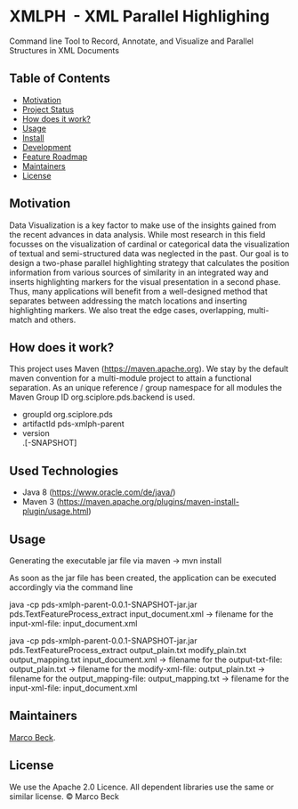 # XMLPH  - XML Parallel Highlighing

Command line Tool to Record, Annotate, and Visualize and Parallel Structures in XML Documents

## Table of Contents

- [Motivation](#motivation)
- [Project Status](#project-status)
- [How does it work?](#how-does-it-work)
- [Usage](#usage)
- [Install](#install)
- [Development](#development)
- [Feature Roadmap](#feature-roadmap)
- [Maintainers](#maintainers)
- [License](#license)


## Motivation
Data Visualization is a key factor to make use of the insights gained from the recent advances in data analysis. While most research in this field focusses on the visualization of cardinal or categorical data the visualization of textual and semi-structured data was neglected in the past. Our goal is to design a two-phase parallel highlighting strategy that calculates the position information from various sources of similarity in an integrated way and inserts highlighting markers for the visual presentation in a second phase. Thus, many applications will benefit from a well-designed method that separates between addressing the match locations and inserting highlighting markers. We also treat the edge cases, overlapping, multi-match and others.

## How does it work?

This project uses Maven (https://maven.apache.org). We stay by the default maven convention for a multi-module project to attain a functional separation.
As an unique reference / group namespace for all modules the Maven Group ID org.sciplore.pds.backend is used.
-   groupId org.sciplore.pds
-   artifactId pds-xmlph-parent
-   version <main>.<major>[-SNAPSHOT]
  
  
Used Technologies
-----------------
- Java 8 (https://www.oracle.com/de/java/)
- Maven 3 (https://maven.apache.org/plugins/maven-install-plugin/usage.html)


## Usage

Generating the executable jar file via maven
  -> mvn install

As soon as the jar file has been created, the application can be executed accordingly via the command line

java -cp pds-xmlph-parent-0.0.1-SNAPSHOT-jar.jar pds.TextFeatureProcess_extract input_document.xml
  -> filename for the input-xml-file:  input_document.xml 

java -cp pds-xmlph-parent-0.0.1-SNAPSHOT-jar.jar pds.TextFeatureProcess_extract output_plain.txt modify_plain.txt output_mapping.txt input_document.xml
  -> filename for the output-txt-file:  output_plain.txt
  -> filename for the modify-xml-file:  output_plain.txt
  -> filename for the output_mapping-file:  output_mapping.txt
  -> filename for the input-xml-file:  input_document.xml



## Maintainers

[Marco Beck](https://github.com/BeckMarco).


## License

We use the Apache 2.0 Licence. All dependent libraries use the same or similar license.
© Marco Beck





